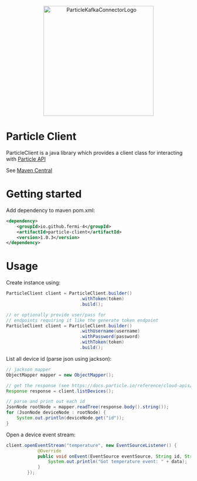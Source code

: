 <p align="center">
  <a href="https://docs.particle.io/" target="_blank">
    <img src="https://aws-logs-744494115018-us-west-1.s3.us-west-1.amazonaws.com/particle_logo_512x512.png" alt="ParticleKafkaConnectorLogo" width="300" height="300">
  </a>
</p>

# Particle Client

ParticleClient is a java library which provides a client class for interacting with [Particle API](https://www.particle.io/)

See [Maven Central](https://central.sonatype.com/artifact/io.github.fermi-4/particle-client)

# Getting started

Add dependency to maven pom.xml:

~~~xml
<dependency>
    <groupId>io.github.fermi-4</groupId>
    <artifactId>particle-client</artifactId>
    <version>1.0.3</version>
</dependency>
~~~

# Usage

Create instance using:

~~~java
ParticleClient client = ParticleClient.builder()
                            .withToken(token)
                            .build();

// or optionally provide user/pass for 
// endpoints requiring it like the generate token endpoint
ParticleClient client = ParticleClient.builder()
                            .withUsername(username)
                            .withPassword(password)
                            .withToken(token)
                            .build();
~~~

List all device id (parse json using jackson):

~~~java
// jackson mapper
ObjectMapper mapper = new ObjectMapper();

// get the response (see https://docs.particle.io/reference/cloud-apis/api/)
Response response = client.listDevices();

// parse and print out each id
JsonNode rootNode = mapper.readTree(response.body().string());
for (JsonNode deviceNode : rootNode) {
    System.out.println(deviceNode.get("id"));
}
~~~

Open a device event stream:

~~~java
client.openEventStream("temperature", new EventSourceListener() {
            @Override
            public void onEvent(EventSource eventSource, String id, String type, String data) {
                System.out.println("Got temperature event: " + data);
            }
        });
~~~
